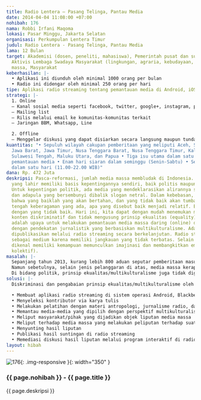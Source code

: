 ```yaml
---
title: Radio Lentera – Pasang Telinga, Pantau Media
date: 2014-04-04 11:08:00 +07:00
nohibah: 176
nama: Robbi Irfani Maqoma
lokasi: Pasar Minggu, Jakarta Selatan
organisasi: Perkumpulan Lentera Timur
judul: Radio Lentera - Pasang Telinga, Pantau Media
lama: 12 Bulan
target: Akademisi (dosen, peneliti, mahasiswa), Pemerintah pusat dan subordinatnya,
  Aktivis Lembaga Swadaya Masyarakat (lingkungan, agraria, kebudayaan, hukum), Media
  massa, Masyarakat
keberhasilan: |-
  • Aplikasi ini diunduh oleh minimal 1000 orang per bulan
  • Radio ini didengar oleh minimal 250 orang per hari
tipe: Aplikasi radio streaming tentang pemantauan media di Android, iOS dan Blackberry
strategi: |-
  1. Online
  – Kanal sosial media seperti facebook, twitter, google+, instagram, path, dll
  – Mailing list
  – Rilis melalui email ke komunitas-komunitas terkait
  – Jaringan BBM, Whatsapp, Line

  2. Offline
  – Menggelar diskusi yang dapat disiarkan secara langsung maupun tunda
kuantitas: "• Sepuluh wilayah cakupan pemberitaan yang meliputi Aceh, Sumatera Utara,
  Jawa Barat, Jawa Timur, Nusa Tenggara Barat, Nusa Tenggara Timur, Kalimantan Tengah,
  Sulawesi Tengah, Maluku Utara, dan Papua • Tiga isu utama dalam satu minggu terkait
  pemantauan media • Enam hari siaran dalam seminggu (Senin-Sabtu) • Sebelas jam siaran
  dalam satu hari (11.00-22.00 WIB)"
dana: Rp. 472 Juta
deskripsi: Pasca-reformasi, jumlah media massa membludak di Indonesia. Tiap-tiap media
  yang lahir memiliki basis kepentingannya sendiri, baik politis maupun ekonomis.
  Untuk kepentingan politik, ada media yang mendeklarasikan alirannya secara terbuka
  dan adapula yang bersembunyi dibalik slogan netral. Dalam kebebasan, ada adagium
  bahwa yang baiklah yang akan bertahan, dan yang tidak baik akan tumbang. Namun di
  tengah keberagaman yang ada, apa yang disebut baik menjadi relatif. Begitu juga
  dengan yang tidak baik. Hari ini, kita dapat dengan mudah menemukan media yang berisi
  konten diskriminatif dan tidak mengusung prinsip ekualitas (equality). Proyek ini
  adalah upaya untuk melakukan pemantauan media massa daring (online) dan televisi
  dengan pendekatan jurnalistik yang berbasiskan multikulturalisme. Adapun hasil pantauan
  dipublikasikan melalui radio streaming secara berkelanjutan. Radio streaming dipilih
  sebagai medium karena memiliki jangkauan yang tidak terbatas. Selain itu radio juga
  dikenal memiliki kemampuan memunculkan imajinasi dan membangkitkan emosi (secara
  kolektif).
masalah: |-
  Sepanjang tahun 2013, kurang lebih 800 aduan seputar pemberitaan masuk ke Dewan Pers. Angka ini meningkat tajam dari tahun 2012 yang hanya 476. Dari data tersebut, pengaduan umumnya terkait pada ketidakberimbangan, tidak adanya konfirmasi, atau tidak akurat.
  Namun sebetulnya, selain jenis pelanggaran di atas, media massa kerap melakukan diskriminasi terhadap kaum-kaum tertentu. Sebut saja sebuah media cetak/daring di Jakarta yang memukul suku Polahi di Gorontalo dengan tulisan berjudul “Suku Polahi, Setengah Manusia Setengah Hewan”. Atau di media elektronik dengan program Ethnic Runaway yang dahulunya bernama Primitive Runaway.
  Di bidang politik, prinsip ekualitas/multikulturalisme juga tidak digunakan oleh banyak media massa. Contohnya ketika masyarakat Borneo pada pertengahan 2012 melakukan blokade Batubara untuk mendapatkan hak atas minyak yang dikandungnya. Aksi ini tampak dikecilkan banyak media melalui pemilihan narasumber yang kontra terhadap aksi masyarakat Borneo.
solusi: |-
  Diskriminasi dan pengabaian prinsip ekualitas/multikulturalisme oleh banyak media perlu diretas. Salah satu jalan meretasnya adalah melakukan pemantauan terhadap media tersebut dan mempublikasikannya kepada masyarakat. Prinsip pemantauannya adalah berbasiskan pada masyarakat yang menjadi objek liputan dari media yang bersangkutan. Cara memantau dilakukan secara bertahap:

  • Membuat aplikasi radio streaming di sistem operasi Android, Blackberry dan iOS
  • Menyeleksi kontributor via karya tulis
  • Melakukan pelatihan dengan materi antropologi, jurnalisme radio, dan studi media
  • Memantau media-media yang dipilih dengan perspektif multikulturalisme
  • Meliput masyarakat/pihak yang dijadikan objek liputan media massa
  • Meliput terhadap media massa yang melakukan peliputan terhadap suatu masyarakat/pihak
  • Menyunting hasil liputan
  • Publikasi hasil suntingan di radio streaming
  • Memediasi diskusi hasil liputan melalui program interaktif di radio streaming
layout: hibah
---
```


![176](/static/img/hibahcms/176.png){: .img-responsive }{: width="350" }

### {{ page.nohibah }} - {{ page.title }}

{{ page.deskripsi }}
